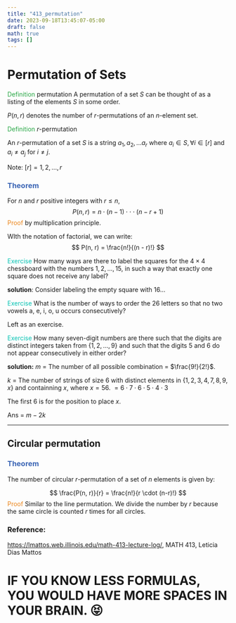 ```yaml
---
title: "413_permutation"
date: 2023-09-18T13:45:07-05:00
draft: false
math: true
tags: []
---
```

# Permutation of Sets

<span style="color:#28a745">Definition</span> permutation
A permutation of a set $S$ can be thought of as a listing of the elements $S$ in some order.

$P(n, r)$ denotes the number of $r$-permutations of an $n$-element set.



<span style="color:#28a745">Definition</span> $r$-permutation

An $r$-permutation of a set $S$ is a string $a_1, a_2, ... a_r$ where $a_i \in S, \forall i \in [r]$ and $a_i \neq a_j$ for $i \neq j$.

Note: $[r] = {1, 2, ..., r}$



### <span style="color:#3c66b5">Theorem</span>

For $n$ and $r$ positive integers with $r \leq n$, 
$$
P(n, r) = n \cdot (n - 1) \cdot \cdot \cdot(n - r + 1)
$$
<span style="color:#eb861c">Proof</span> by multiplication principle.

WIth the notation of factorial, we can write: 
$$
P(n, r) = \frac{n!}{(n - r)!}
$$

<span style="color:#04c2b2">Exercise</span>
How many ways are there to label the squares for the $4 \times 4$ chessboard with the numbers $1,2, ..., 15$, in such a way that exactly one square does not receive any label? 

**solution**: Consider labeling the empty square with 16...

<span style="color:#04c2b2">Exercise</span>
What is the number of ways to order the 26 letters so that no two vowels a, e, i, o, u occurs consecutively?

Left as an exercise. 



<span style="color:#04c2b2">Exercise</span>
How many seven-digit numbers are there such that the digits are distinct integers taken from $\{1, 2, ..., 9\}$ and such that the digits 5 and 6 do not appear consecutively in either order?

**solution:** 
$m$ = The number of all possible combination = $\frac{9!}{2!}$.

$k$ = The number of strings of size 6 with distinct elements in $\{1, 2, 3, 4, 7, 8, 9, x\}$ and containning $x$, where $x = 56$.
$= 6 \cdot 7 \cdot 6 \cdot 5 \cdot 4 \cdot 3$

The first 6 is for the position to place $x$.

Ans = $m - 2k$

---

## Circular permutation

### <span style="color:#3c66b5">Theorem</span>

The number of circular $r$-permutation of a set of $n$ elements is given by: 


$$
\frac{P(n, r)}{r} = \frac{n!}{r \cdot (n-r)!}
$$
<span style="color:#eb861c">Proof</span> 
Similar to the line permutation. We divide the number by $r$ because the same circle is counted $r$ times for all circles. 


### Reference:

https://lmattos.web.illinois.edu/math-413-lecture-log/, MATH 413, Leticia Dias Mattos



# IF YOU KNOW LESS FORMULAS, YOU WOULD HAVE MORE SPACES IN YOUR BRAIN. 😝

